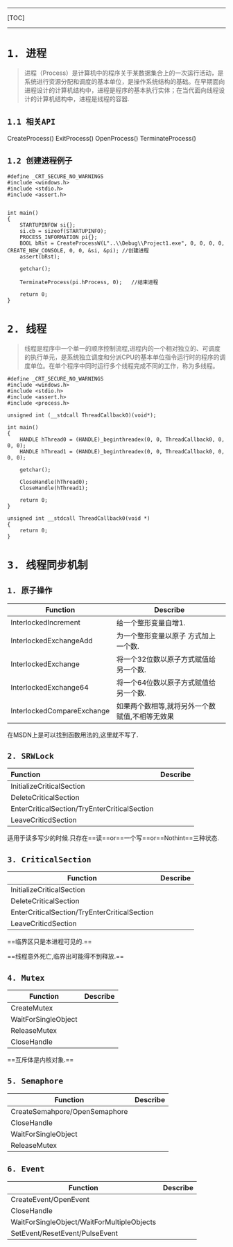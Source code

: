 ***
[TOC]
***

# `1. 进程`
>进程（Process）是计算机中的程序关于某数据集合上的一次运行活动，是系统进行资源分配和调度的基本单位，是操作系统结构的基础。在早期面向进程设计的计算机结构中，进程是程序的基本执行实体；在当代面向线程设计的计算机结构中，进程是线程的容器.

## `1.1 相关API`
CreateProcess()
ExitProcess()
OpenProcess()
TerminateProcess()

## `1.2 创建进程例子` 
```
#define _CRT_SECURE_NO_WARNINGS
#include <windows.h>
#include <stdio.h>
#include <assert.h>


int main()
{
	STARTUPINFOW si{};
	si.cb = sizeof(STARTUPINFO);
	PROCESS_INFORMATION pi{};
	BOOL bRst = CreateProcessW(L"..\\Debug\\Project1.exe", 0, 0, 0, 0, CREATE_NEW_CONSOLE, 0, 0, &si, &pi);	//创建进程
	assert(bRst);
	
	getchar();

	TerminateProcess(pi.hProcess, 0);	//结束进程

	return 0;
}
```

# `2. 线程`
>线程是程序中一个单一的顺序控制流程,进程内的一个相对独立的、可调度的执行单元，是系统独立调度和分派CPU的基本单位指令运行时的程序的调度单位。在单个程序中同时运行多个线程完成不同的工作，称为多线程。

```
#define _CRT_SECURE_NO_WARNINGS
#include <windows.h>
#include <stdio.h>
#include <assert.h>
#include <process.h>

unsigned int (__stdcall ThreadCallback0)(void*);

int main()
{
	HANDLE hThread0 = (HANDLE)_beginthreadex(0, 0, ThreadCallback0, 0, 0, 0);
	HANDLE hThread1 = (HANDLE)_beginthreadex(0, 0, ThreadCallback0, 0, 0, 0);

	getchar();

	CloseHandle(hThread0);
	CloseHandle(hThread1);

	return 0;
}

unsigned int __stdcall ThreadCallback0(void *)
{
	return 0;
}
```

# `3. 线程同步机制`
## `1. 原子操作`

| Function                   | Describe                 |
| -------------------------- | ------------------------ |
| InterlockedIncrement       | 给一个整形变量自增1.              |
| InterlockedExchangeAdd     | 为一个整形变量以原子 方式加上一个数.      |
| InterlockedExchange        | 将一个32位数以原子方式赋值给另一个数.     |
| InterlockedExchange64      | 将一个64位数以原子方式赋值给另一个数.     |
| InterlockedCompareExchange | 如果两个数相等,就将另外一个数赋值,不相等无效果 |

在MSDN上是可以找到函数用法的,这里就不写了.

## `2. SRWLock`

| Function                                 | Describe |
| :--------------------------------------- | -------- |
| InitializeCriticalSection                |          |
| DeleteCriticalSection                    |          |
| EnterCriticalSection/TryEnterCriticalSection |          |
| LeaveCriticdSection                      |          |

适用于读多写少的时候.只存在==读==or==一个写==or==Nothint==三种状态.

## `3. CriticalSection`

| Function                                 | Describe |
| ---------------------------------------- | -------- |
| InitializeCriticalSection                |          |
| DeleteCriticalSection                    |          |
| EnterCriticalSection/TryEnterCriticalSection |          |
| LeaveCriticdSection                      |          |

==临界区只是本进程可见的.==

==线程意外死亡,临界出可能得不到释放.==

## `4. Mutex`

| Function            | Describe |
| ------------------- | -------- |
| CreateMutex         |          |
| WaitForSingleObject |          |
| ReleaseMutex        |          |
| CloseHandle         |          |

==互斥体是内核对象.==

## `5. Semaphore`

| Function                      | Describe |
| ----------------------------- | -------- |
| CreateSemahpore/OpenSemaphore |          |
| CloseHandle                   |          |
| WaitForSingleObject           |          |
| ReleaseMutex                  |          |

## `6. Event`

| Function                                 | Describe |
| ---------------------------------------- | -------- |
| CreateEvent/OpenEvent                    |          |
| CloseHandle                              |          |
| WaitForSingleObject/WaitForMultipleObjects |          |
| SetEvent/ResetEvent/PulseEvent           |          |

